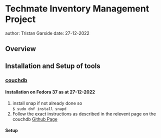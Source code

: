 # Techmate Inventory Management Project
author: Tristan Garside 
date:  27-12-2022

## Overview

## Installation and Setup of tools

### [couchdb](https://docs.couchdb.org/en/3.2.2-docs/index.html)

#### Installation on Fedora 37 as at 27-12-2022
1. install snap if not already done so<br/>
```$ sudo dnf install snapd```
2. Follow the exact instructions as described in the relevent page
on the couchdb [Github Page](https://github.com/apache/couchdb-pkg/blob/main/README-SNAP.md)

#### Setup


